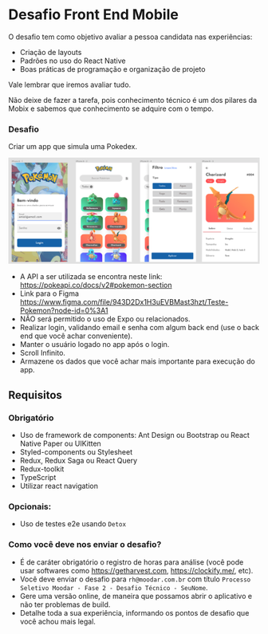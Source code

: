 # Desafio Front End Mobile

O desafio tem como objetivo avaliar a pessoa candidata nas experiências: 
* Criação de layouts
* Padrões no uso do React Native
* Boas práticas de programação e organização de projeto

Vale lembrar que iremos avaliar tudo. 

Não deixe de fazer a tarefa, pois conhecimento técnico é um dos pilares da Mobix e sabemos que conhecimento se adquire com o tempo.

### Desafio

Criar um app que simula uma Pokedex.

![Mobix](./app_desafio.png)

* A API a ser utilizada se encontra neste link: https://pokeapi.co/docs/v2#pokemon-section
* Link para o Figma https://www.figma.com/file/943D2Dx1H3uEVBMast3hzt/Teste-Pokemon?node-id=0%3A1
* NÃO será permitido o uso de Expo ou relacionados.
* Realizar login, validando email e senha com algum back end (use o back end que você achar conveniente).
* Manter o usuário logado no app após o login.
* Scroll Infinito.
* Armazene os dados que você achar mais importante para execução do app.

## Requisitos

### Obrigatório
- Uso de framework de components: Ant Design ou Bootstrap ou React Native Paper ou UIKitten
- Styled-components ou Stylesheet
- Redux, Redux Saga ou React Query
- Redux-toolkit
- TypeScript
- Utilizar react navigation

### Opcionais:
- Uso de testes e2e usando `Detox`

### Como você deve nos enviar o desafio?
- É de caráter obrigatório o registro de horas para análise (você pode usar softwares como https://getharvest.com, https://clockify.me/, etc).
- Você deve enviar o desafio para `rh@moodar.com.br` com título `Processo Seletivo Moodar - Fase 2 - Desafio Técnico - SeuNome`.
- Gere uma versão online, de maneira que possamos abrir o aplicativo e não ter problemas de build.
- Detalhe toda a sua experiência, informando os pontos de desafio que você achou mais legal.
